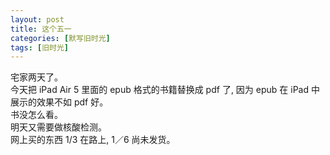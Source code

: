 ```yaml
---
layout: post
title: 这个五一
categories: [默写旧时光]
tags: [旧时光]
---
```


宅家两天了。  
今天把 iPad Air 5 里面的 epub 格式的书籍替换成 pdf 了, 因为 epub 在 iPad 中展示的效果不如 pdf 好。  
书没怎么看。  
明天又需要做核酸检测。  
网上买的东西 1/3 在路上, 1／6 尚未发货。  
